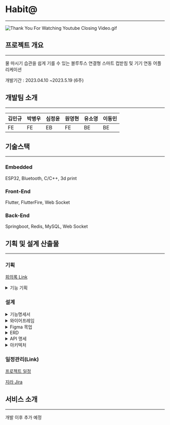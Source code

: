 
# Habit@

---

![Thank You For Watching Youtube Closing Video.gif](https://file.notion.so/f/s/40a49bb1-9e3f-4b0f-b1d0-f53e03e2864f/Thank_You_For_Watching_Youtube_Closing_Video.gif?id=1e8b3191-af4d-4c4e-8069-997995f4d3ae&table=block&spaceId=b695a4dd-9156-4652-b078-f5a0d5c2ec97&expirationTimestamp=1682135610636&signature=i_YEl0l3WdI9bhyq3RnHt8SyYwwy6-jYdbQFPxlWmh4&downloadName=Thank+You+For+Watching+Youtube+Closing+Video.gif)

## 프로젝트 개요

---

물 마시기 습관을 쉽게 기를 수 있는 블루투스 연결형 스마트 컵받침 및 기기 연동 어플리케이션

개발기간 : 2023.04.10 ~2023.5.19 (6주)

## 개발팀 소개

---

| 김민규 | 박병우 | 심정윤 | 원영현 | 유소영 | 이동민 |
| --- | --- | --- | --- | --- | --- |
| FE | FE | EB | FE | BE | BE |

## 기술스택

---

### **Embedded**

ESP32, Bluetooth, C/C++, 3d print

### **Front-End**

Flutter, FlutterFire, Web Socket

### **Back-End**

Springboot, Redis, MySQL, Web Socket

## 기획 및 설계 산출물

---

### 기획

[회의록 Link](https://www.notion.so/32997005b151415a975d3260a76d8a5a) 

<details>
<summary>기능 기획</summary>
<div markdown="1">
 ### 메인기능
    
    1. 수분 섭취량 추척
        - 실시간 섭취량 전송
        - 일일 섭취량 기록
        - 섭취 타입(물/커피/음료수) 기록
        - 주간/월간 리포트
        - 섭취 현황에 대한 피드백 제공
    
    ### 세부기능
    
    p1. 소셜 로그인
    
    p2. 기기등록(페어링) / 해제
    
    p3. 물마시기 시작
    
    p4. 코스터 → 앱/서버로 데이터 전송
    
    p5. 실시간 섭취량 페이지
    
    p6. 경험치 증가
    
    p7. 마스코트 키우기 페이지
    
    p8. 물마시기 끝
    
    p9. 마이페이지(체중/키/목표설정/프로필사진/닉네임)
    
    p10. 주간/월간 리포트 페이지
    
    ### 코스터
    
    1. 통신방법
        1. 블루투스? 와이파이?
    2. 구조 설계
        1. 3d 모델
        2. 코르크
        3. 레진
        4. LED
    
    ### 세부기획
    
    - 리워드는 언제 제공할 것인가?
        - 달성여부 / 달성률 / **섭취량** / 섭취횟수
    
    # 기능 정리
    
    1. 앱 로딩페이지(1~2초)
    2. **회원가입** : 소셜로그인
    3. **기본설정** : 성별, 나이, 키, 체중, 닉네임, (운동빈도, 활동량, 기후, 물섭취빈도, 커피섭취빈도) 일일 목표 물 섭취량(1000미리)
        1. 쏘영쏘님의 추천 일일 목표 섭취량은 **1.5L** 입니다. **50ml** 컵 기준 약 **35잔** 분량입니다. (쏘주잔이네요?)
        2. 추천 목표량 기준으로 나의 목표 수정/설정
    4. **알림설정** : 물 마시기 알림
        1. 알림을 원하시나요?
        2. **10:00** ~ **18:00** 사이에 **1시간 간격으로**
        3. 앱 - 음성으로 알림
    5. **기기등록**(건너뛰기 가능) : 블루투스(와이파이) 페어링
    6. **수분섭취 / 캐릭터 / 리포트/ 설정페이지 / 챌린지 / 음료 기록**
        1. **수분섭취** : 물 마신 거 실시간 기록
            1. 음료 타입(물/커피/음료수) 지정
            2. 오늘 마신 총량, 목표의 00%
            3. 현재 연동된 기기 정보(연동 된 기기가 있음을 알려줌)
            4. 수동으로 추가
            5. 수동으로 편집
            6. 그래프 등 시각적 표현
            7. 마신 종류에 따라 그래프 색깔을 달리 하자(커피-갈색, 물-파랑)
        2. **캐릭터** : 경험치로 성장한 식물/캐릭터
            1. 내 경험치 & 현재 레벨
            2. 식물 사진
            3. 꽃 다 키우면 컬렉션으로 보내기
            4. 트리에 오너먼트처럼 달자
            5. 랜덤 뽑기 형식? 씨앗 고르기 형식? (처음엔 고르고 이후엔 안 겹치게 랜덤 어떤지) → 사용자가 선택하는 액션을 취할 수 있게
        3. **리포트**
            1. 오늘 섭취량 그래프
            2. 주간 섭취량 그래프
            3. 공유하기
        4. **설정페이지**
            1. 기본설정(닉네임, 체중, 키 등)
            2. 알림설정
            3. 목표설정
            4. 기기설정
        5. **음료기록(추가)**
            1. 오늘 
        6. **챌린지(추가)**
            1. 커스텀X 제안(5일 챌린지! 일주일 챌린지! 한달 챌린지!)
            2. 추적X 본인이 달성 여부 기록 : 양심에 맡기기~
            3. 카페인 덜먹기
            4. 액상과당 마시지 않기
            5. 금주(주류 마시지 않기)
    7. **코스터**
        1. 음료 무게 변화량 측정
        2. 설정 시간마다 LED 알림
        3. 목표 진행률을 코스터에서 시각적으로 보여주자
    8. **위젯(최우선 추가)**
        1. 홈화면/잠금화면 위젯 → 음료 변경 설정 가능하면 좋겠음
        2. 오늘 섭취량 실시간으로 보여주기
        3. 현재 마시고 있는 음료 타입 변경
    9. **건강루틴 관리(추가?)**
        1. 스트레칭 등의 건강습관도 같이 관리할 수 있었으면 좋겠다
        2. 추후 고민, 우선 물에 집중하자

</div>
</details>
    



### 설계

<details>
<summary>기능명세서</summary>
<div markdown="1">

[기능 명세서](https://www.notion.so/b68fcf0bd1a341c5b2abe2848d9c209b) 
    
![Untitled](https://file.notion.so/f/s/87db618b-4b16-4dfa-92e8-05ca71cd20ef/Untitled.png?id=a26528c3-74c3-4066-8064-59d8f0ae0e47&table=block&spaceId=b695a4dd-9156-4652-b078-f5a0d5c2ec97&expirationTimestamp=1682135646116&signature=uu96CQMmQuG7_eQSs8ZCJO_pM7tBmn_njVF_iZGFSd0&downloadName=Untitled.png)
    
![Untitled](https://file.notion.so/f/s/3ae32224-92b4-47c7-82c6-edf63b1cbcc0/Untitled.png?id=f697bf91-bdff-4ca9-a76d-75e603d334de&table=block&spaceId=b695a4dd-9156-4652-b078-f5a0d5c2ec97&expirationTimestamp=1682135670537&signature=uJmGX8S3DQl3Bm95YgNGzhVURfvVHLt8j8k8eJ7YJ5A&downloadName=Untitled.png)
    
![Untitled](https://file.notion.so/f/s/3ecfeffb-1e50-43de-b4e5-65e75492f429/Untitled.png?id=7766ede2-b05b-4080-a4bd-4919b8b6dad3&table=block&spaceId=b695a4dd-9156-4652-b078-f5a0d5c2ec97&expirationTimestamp=1682135681503&signature=zIClNepLwHFW9BybV2ene0bJ8HxJWYrAhfex12kU_Bg&downloadName=Untitled.png)

</div>
</details>

<details>
<summary>와이어프레임</summary>
<div markdown="1">

[와이어프레임](https://www.notion.so/f7c8d9d2f925437fa1b3effeae20d225)

</div>
</details>

<details>
<summary>Figma 목업</summary>
<div markdown="1">
    
**[🖌 Figma 목업](https://www.figma.com/file/SWtYxLTgxZgvKJia8mw4IK/HabitAt?node-id=0%3A1&t=YYyM33G88LBbHTvc-1)**

</div>
</details>


<details>
<summary>ERD</summary>
<div markdown="1">

[ERD](https://www.notion.so/ERD-32d2971c12314d50a82f2404caa6a8b3) 

</div>
</details>

<details>
<summary>API 명세</summary>
<div markdown="1">
[API 명세](https://www.notion.so/API-b4239e489dc94dac9d77ed37f3df7ea9) 

</div>
</details>
<details>
<summary>아키텍처</summary>
<div markdown="1">
    
[아키텍처](https://www.notion.so/450f8e45975c42379795c892392d9257) 

</div>
</details>

    

### 일정관리(Link)

[프로젝트 일정](https://www.notion.so/43b2f340530c4de696e0b30515dd3fc4) 

[지라 Jira](https://ssafy.atlassian.net/jira/software/c/projects/S08P31A704/boards/1883)

## 서비스 소개

---

개발 이후 추가 예정
